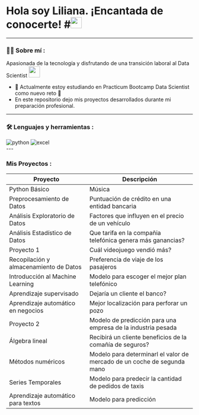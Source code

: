 <h1>
  Hola soy Liliana. ¡Encantada de conocerte!
  #<img src="https://media.giphy.com/media/hvRJCLFzcasrR4ia7z/giphy.gif" width="30px"/>
</h1>

---
 <div id="header" align="left">

### :woman_technologist: Sobre mí :

Apasionada de la tecnología y disfrutando de una transición laboral al Data Scientist <img src="https://media.giphy.com/media/WUlplcMpOCEmTGBtBW/giphy.gif" width="30">
* :telescope: Actualmente estoy estudiando en Practicum Bootcamp Data Scientist como nuevo reto :muscle:
* En este repositorio dejo mis proyectos desarrollados durante mi preparación profesional.
---

### :hammer_and_wrench: Lenguajes y herramientas :
  
  <div id="header" align="left">
    <img src="https://img.shields.io/badge/Python-3776AB?style=for-the-badge&logo=python&logoColor=white" alt="python"/>
  </a>
    <img src="https://img.shields.io/badge/Microsoft_Excel-217346?style=for-the-badge&logo=microsoft-excel&logoColor=white" alt="excel"/>
  </a>
 
</div>
---

### Mis Proyectos :
<div id="header" align="left">
  
| Proyecto | Descripción |
| --- | --- |
| Python Básico | Música |
| Preprocesamiento de Datos | Puntuación de crédito en una entidad bancaria |
| Análisis Exploratorio de Datos | Factores que influyen en el precio de un vehículo |
| Análisis Estadístico de Datos | Que tarifa en la compañia telefónica genera más ganancias? |
| Proyecto 1 | Cuál videojuego vendió más? |
| Recopilación y almacenamiento de Datos | Preferencia de viaje de los pasajeros |
| Introducción al Machine Learning | Modelo para escoger el mejor plan telefónico |
| Aprendizaje supervisado | Dejaría un cliente el banco? |
| Aprendizaje automático en negocios | Mejor localización para perforar un pozo |
| Proyecto 2 | Modelo de predicción para una empresa de la industria pesada |
| Álgebra lineal | Recibirá un cliente beneficios de la comañía de seguros? |
| Métodos numéricos | Modelo para determinarl el valor de mercado de un coche de segunda mano |
| Series Temporales | Modelo para predecir la cantidad de pedidos de taxis |
| Aprendizaje automático para textos | Modelo para predicción |
